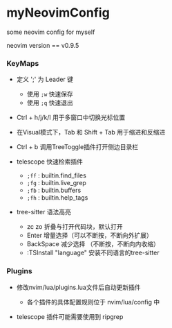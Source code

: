 # myNeovimConfig
some neovim config for myself

neovim version == v0.9.5

### KeyMaps

* 定义 ';' 为 Leader 键
    * 使用 `;w` 快速保存
    * 使用 `;q` 快速退出

* Ctrl + h/j/k/l 用于多窗口中切换光标位置

* 在Visual模式下，Tab 和 Shift + Tab 用于缩进和反缩进

* Ctrl + b 调用TreeToggle插件打开侧边目录栏

* telescope 快速检索插件
    * `;ff` : builtin.find_files
    * `;fg` : builtin.live_grep
    * `;fb` : builtin.buffers
    * `;fh` : builtin.help_tags

* tree-sitter 语法高亮
    * zc zo 折叠与打开代码块，默认打开
    * Enter 增量选择（可以不断按，不断向外扩展）
    * BackSpace 减少选择 （不断按，不断向内收缩）
    * :TSInstall "language" 安装不同语言的tree-sitter
### Plugins

* 修改nvim/lua/plugins.lua文件后自动更新插件
    * 各个插件的具体配置规则位于 nvim/lua/config 中

* telescope 插件可能需要使用到 ripgrep

